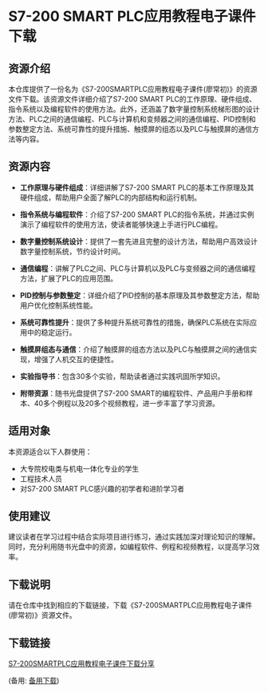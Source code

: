 # S7-200 SMART PLC应用教程电子课件下载

## 资源介绍

本仓库提供了一份名为《S7-200SMARTPLC应用教程电子课件(廖常初)》的资源文件下载。该资源文件详细介绍了S7-200 SMART PLC的工作原理、硬件组成、指令系统以及编程软件的使用方法。此外，还涵盖了数字量控制系统梯形图的设计方法、PLC之间的通信编程、PLC与计算机和变频器之间的通信编程、PID控制和参数整定方法、系统可靠性的提升措施、触摸屏的组态以及PLC与触摸屏的通信方法等内容。

## 资源内容

- **工作原理与硬件组成**：详细讲解了S7-200 SMART PLC的基本工作原理及其硬件组成，帮助用户全面了解PLC的内部结构和运行机制。
  
- **指令系统与编程软件**：介绍了S7-200 SMART PLC的指令系统，并通过实例演示了编程软件的使用方法，使读者能够快速上手进行PLC编程。

- **数字量控制系统设计**：提供了一套先进且完整的设计方法，帮助用户高效设计数字量控制系统，节约设计时间。

- **通信编程**：讲解了PLC之间、PLC与计算机以及PLC与变频器之间的通信编程方法，扩展了PLC的应用范围。

- **PID控制与参数整定**：详细介绍了PID控制的基本原理及其参数整定方法，帮助用户优化控制系统性能。

- **系统可靠性提升**：提供了多种提升系统可靠性的措施，确保PLC系统在实际应用中的稳定运行。

- **触摸屏组态与通信**：介绍了触摸屏的组态方法以及PLC与触摸屏之间的通信实现，增强了人机交互的便捷性。

- **实验指导书**：包含30多个实验，帮助读者通过实践巩固所学知识。

- **附带资源**：随书光盘提供了S7-200 SMART的编程软件、产品用户手册和样本、40多个例程以及20多个视频教程，进一步丰富了学习资源。

## 适用对象

本资源适合以下人群使用：

- 大专院校电类与机电一体化专业的学生
- 工程技术人员
- 对S7-200 SMART PLC感兴趣的初学者和进阶学习者

## 使用建议

建议读者在学习过程中结合实际项目进行练习，通过实践加深对理论知识的理解。同时，充分利用随书光盘中的资源，如编程软件、例程和视频教程，以提高学习效率。

## 下载说明

请在仓库中找到相应的下载链接，下载《S7-200SMARTPLC应用教程电子课件(廖常初)》资源文件。

## 下载链接
[S7-200SMARTPLC应用教程电子课件下载分享](https://pan.quark.cn/s/9d8ee326f28a) 

(备用: [备用下载](https://pan.baidu.com/s/1yEJP9nVmf3GMyq1bdfYWbg?pwd=1234))
